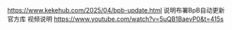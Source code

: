 https://www.kekehub.com/2025/04/bpb-update.html  说明布署BpB自动更新官方库
视频说明  https://www.youtube.com/watch?v=5uQB1BaevP0&t=415s
